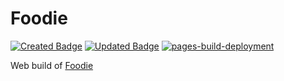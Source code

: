 # Foodie

[![Created Badge](https://badges.pufler.dev/created/binos30/foodie-web)](https://badges.pufler.dev)
[![Updated Badge](https://badges.pufler.dev/updated/binos30/foodie-web)](https://badges.pufler.dev)
[![pages-build-deployment](https://github.com/binos30/foodie-web/actions/workflows/pages/pages-build-deployment/badge.svg)](https://github.com/binos30/foodie-web/actions/workflows/pages/pages-build-deployment)

Web build of [Foodie](https://github.com/binos30/foodie)
